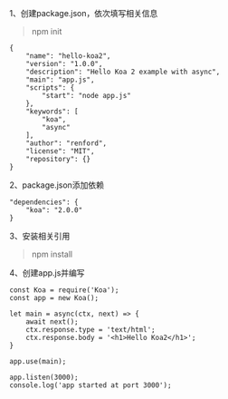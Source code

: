1、创建package.json，依次填写相关信息

> npm init

```
{
    "name": "hello-koa2",
    "version": "1.0.0",
    "description": "Hello Koa 2 example with async",
    "main": "app.js",
    "scripts": {
        "start": "node app.js"
    },
    "keywords": [
        "koa",
        "async"
    ],
    "author": "renford",
    "license": "MIT",
    "repository": {}
}
```

2、package.json添加依赖

```
"dependencies": {
    "koa": "2.0.0"
}
```

3、安装相关引用

> npm install

4、创建app.js并编写

```
const Koa = require('Koa');
const app = new Koa();

let main = async(ctx, next) => {
	await next();
	ctx.response.type = 'text/html';
	ctx.response.body = '<h1>Hello Koa2</h1>';
}

app.use(main);

app.listen(3000);
console.log('app started at port 3000');

```